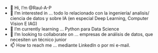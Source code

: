 - 👋 Hi, I’m @Raul-A-P
- 👀 I’m interested in ... todo lo relacionado con la ingeniería/ analisis/ ciencia de datos y sobre IA (en especial Deep Learning, Computer Vision E IAG)
- 🌱 I’m currently learning ...  Python para Data Science
- 💞️ I’m looking to collaborate on ... empresas de análisis de datos, que necesiten un técnico junior
- 📫 How to reach me ...  mediante  LinkedIn o por mi e-mail.

<!---
Raul-A-P/Raul-A-P is a ✨ special ✨ repository because its `README.md` (this file) appears on your GitHub profile.
You can click the Preview link to take a look at your changes.
--->
